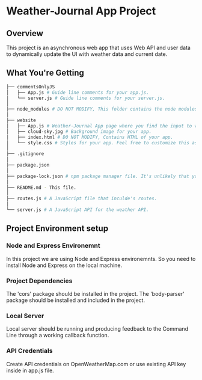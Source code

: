 # Weather-Journal App Project

## Overview
This project is an asynchronous web app that uses Web API and user data to dynamically update the UI with weather data and current date.

## What You're Getting
```bash
├── commentsOnlyJS
│   ├── App.js # Guide line comments for your app.js.
│   └── server.js # Guide line comments for your server.js.
│   
├── node_modules # DO NOT MODIFY, This folder contains the node modules.
│
├── website
│   ├── App.js # Weather-Journal App page where you find the input to write your zip code for your city to get temperature .
│   ├── cloud-sky.jpg # Background image for your app.
│   ├── index.html # DO NOT MODIFY, Contains HTML of your app.
│   └── style.css # Styles for your app. Feel free to customize this as you desire.
│   
├── .gitignore
│
├── package.json
│
├── package-lock.json # npm package manager file. It's unlikely that you'll need to modify this.
│
├── README.md - This file.
│
├── routes.js # A JavaScript file that inculde's routes.
│
└── server.js # A JavaScript API for the weather API.   
```

## Project Environment setup

### Node and Express Environemnt
In this project we are using Node and Express environemnts. So you need to install Node and Express on the local machine.

### Project Dependencies
The 'cors' package should be installed in the project.
The 'body-parser' package should be installed and included in the project.

### Local Server
Local server should be running and producing feedback to the Command Line through a working callback function.

### API Credentials
Create API credentials on OpenWeatherMap.com or use existing API key inside in app.js file.

